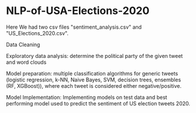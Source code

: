# NLP-of-USA-Elections-2020
Here We had two csv files "sentiment_analysis.csv" and "US_Elections_2020.csv". 

Data Cleaning
 
Exploratory data analysis: determine the political party of the given tweet and word clouds

Model preparation: multiple classification algorithms for generic tweets (logistic regression, k-NN, Naive Bayes, SVM, decision trees, ensembles (RF, XGBoost)), where each tweet is considered either negative/positive.

Model Implementation: Implementing models on test data and best performing model used to predict the sentiment of US election tweets 2020.
